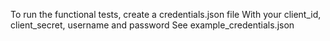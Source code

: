 To run the functional tests, create a credentials.json file
With your client_id, client_secret, username and password
See example_credentials.json